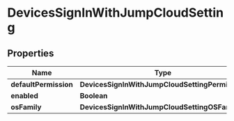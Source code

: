 

# DevicesSignInWithJumpCloudSetting


## Properties

| Name | Type | Description | Notes |
|------------ | ------------- | ------------- | -------------|
|**defaultPermission** | **DevicesSignInWithJumpCloudSettingPermission** |  |  [optional] |
|**enabled** | **Boolean** |  |  [optional] |
|**osFamily** | **DevicesSignInWithJumpCloudSettingOSFamily** |  |  [optional] |



